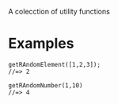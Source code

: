 A colecction of utility functions

# Examples

```
getRAndomElement([1,2,3]);
//=> 2 
```

```
getRAndomNumber(1,10)
//=> 4
```
